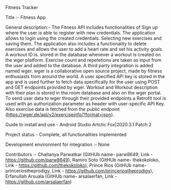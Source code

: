 Fitness Tracker

Title :- Fitness App

General description:-
The Fitness API includes functionalities of Sign up where the user is able to register with new credentials. The application allows to login using the created credentials. 
Selecting new exercises and saving them. The application also includes a functionality to delete exercises and allows the user to add a heart rate and set his activity goals. 
A workout ID is. stored in the database whenever a workout is created on the wger platform. Exercise count and repetetions are taken as input from the user and added to the database.
A third party integration is added named wger. wger is a collaborative open source project, made by fitness enthusiasts from around the world. A user specified API key is stored in the app and is used further to fetch data specifically for the user using POST and GET endpoints provided by wger. Workout and Workout description with their plan is stored in the room database and also on the wger portal. To send user data to wger through their provided endpoints a Retrofit tool is used with an authorization parameter as header with user-specific API Key. Also exercise data is fetched from the public endpoint (https://wger.de/api/v2/exerciseinfo/?format=json). 

Guide to install and use -  Android Studio Artctic Fox|2020.3.1 Patch 2

Project status - Complete, all functionalities implemented

Development environment for integration :- None

Contributors :- 
Chaitanya Parwatkar (GitHUb name- parw8649, Link - https://github.com/parw8649),
Ramiro Soto (GitHUb name- thekokoloko, Link - https://github.com/thekokoloko),
Prince Rios (GitHUb name- princeriostheprodigy, Link - https://github.com/princeriostheprodigy),
Erfanullah Arsuala (GitHUb name- arsalaerfan, Link - https://github.com/arsalaerfan)

